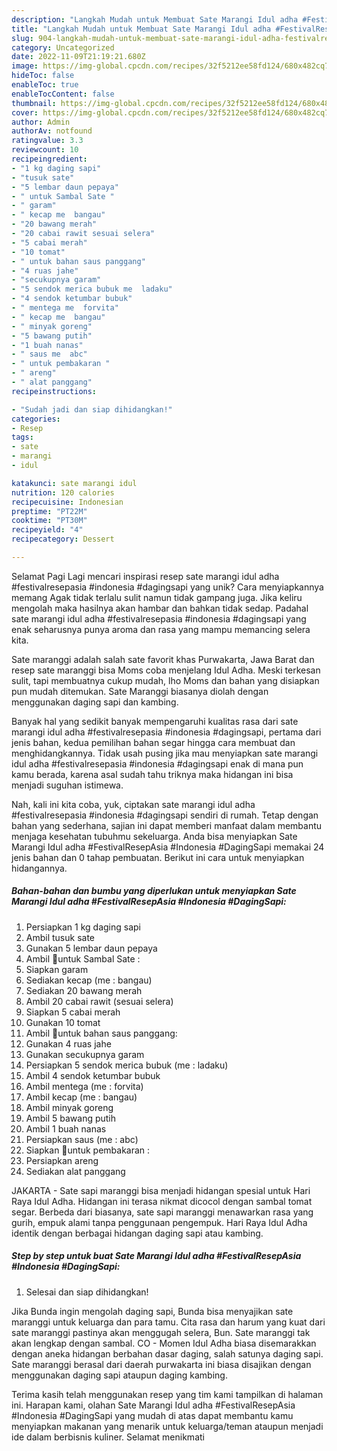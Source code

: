 ```yaml
---
description: "Langkah Mudah untuk Membuat Sate Marangi Idul adha #FestivalResepAsia #Indonesia #DagingSapi yang Enak, Lezat"
title: "Langkah Mudah untuk Membuat Sate Marangi Idul adha #FestivalResepAsia #Indonesia #DagingSapi yang Enak, Lezat"
slug: 904-langkah-mudah-untuk-membuat-sate-marangi-idul-adha-festivalresepasia-indonesia-dagingsapi-yang-enak-lezat
category: Uncategorized
date: 2022-11-09T21:19:21.680Z
image: https://img-global.cpcdn.com/recipes/32f5212ee58fd124/680x482cq70/sate-marangi-idul-adha-festivalresepasia-indonesia-dagingsapi-foto-resep-utama.jpg
hideToc: false
enableToc: true
enableTocContent: false
thumbnail: https://img-global.cpcdn.com/recipes/32f5212ee58fd124/680x482cq70/sate-marangi-idul-adha-festivalresepasia-indonesia-dagingsapi-foto-resep-utama.jpg
cover: https://img-global.cpcdn.com/recipes/32f5212ee58fd124/680x482cq70/sate-marangi-idul-adha-festivalresepasia-indonesia-dagingsapi-foto-resep-utama.jpg
author: Admin
authorAv: notfound
ratingvalue: 3.3
reviewcount: 10
recipeingredient:
- "1 kg daging sapi"
- "tusuk sate"
- "5 lembar daun pepaya"
- " untuk Sambal Sate "
- " garam"
- " kecap me  bangau"
- "20 bawang merah"
- "20 cabai rawit sesuai selera"
- "5 cabai merah"
- "10 tomat"
- " untuk bahan saus panggang"
- "4 ruas jahe"
- "secukupnya garam"
- "5 sendok merica bubuk me  ladaku"
- "4 sendok ketumbar bubuk"
- " mentega me  forvita"
- " kecap me  bangau"
- " minyak goreng"
- "5 bawang putih"
- "1 buah nanas"
- " saus me  abc"
- " untuk pembakaran "
- " areng"
- " alat panggang"
recipeinstructions:

- "Sudah jadi dan siap dihidangkan!"
categories:
- Resep
tags:
- sate
- marangi
- idul

katakunci: sate marangi idul 
nutrition: 120 calories
recipecuisine: Indonesian
preptime: "PT22M"
cooktime: "PT30M"
recipeyield: "4"
recipecategory: Dessert

---
```



Selamat Pagi Lagi mencari inspirasi resep sate marangi idul adha #festivalresepasia #indonesia #dagingsapi yang unik? Cara menyiapkannya memang Agak tidak terlalu sulit namun tidak gampang juga. Jika keliru mengolah maka hasilnya akan hambar dan bahkan tidak sedap. Padahal sate marangi idul adha #festivalresepasia #indonesia #dagingsapi yang enak seharusnya punya aroma dan rasa yang mampu memancing selera kita.


Sate maranggi adalah salah sate favorit khas Purwakarta, Jawa Barat dan resep sate maranggi bisa Moms coba menjelang Idul Adha. Meski terkesan sulit, tapi membuatnya cukup mudah, lho Moms dan bahan yang disiapkan pun mudah ditemukan. Sate Maranggi biasanya diolah dengan menggunakan daging sapi dan kambing.

Banyak hal yang sedikit banyak mempengaruhi kualitas rasa dari sate marangi idul adha #festivalresepasia #indonesia #dagingsapi, pertama dari jenis bahan, kedua pemilihan bahan segar hingga cara membuat dan menghidangkannya. Tidak usah pusing jika mau menyiapkan sate marangi idul adha #festivalresepasia #indonesia #dagingsapi enak di mana pun kamu berada, karena asal sudah tahu triknya maka hidangan ini bisa menjadi suguhan istimewa.


Nah, kali ini kita coba, yuk, ciptakan sate marangi idul adha #festivalresepasia #indonesia #dagingsapi sendiri di rumah. Tetap dengan bahan yang sederhana, sajian ini dapat memberi manfaat dalam membantu menjaga kesehatan tubuhmu sekeluarga. Anda bisa menyiapkan Sate Marangi Idul adha #FestivalResepAsia #Indonesia #DagingSapi memakai 24 jenis bahan dan 0 tahap pembuatan. Berikut ini cara untuk menyiapkan hidangannya.

<!--inarticleads1-->

##### Bahan-bahan dan bumbu yang diperlukan untuk menyiapkan Sate Marangi Idul adha #FestivalResepAsia #Indonesia #DagingSapi:

1. Persiapkan 1 kg daging sapi
1. Ambil tusuk sate
1. Gunakan 5 lembar daun pepaya
1. Ambil  🌱untuk Sambal Sate :
1. Siapkan  garam
1. Sediakan  kecap (me : bangau)
1. Sediakan 20 bawang merah
1. Ambil 20 cabai rawit (sesuai selera)
1. Siapkan 5 cabai merah
1. Gunakan 10 tomat
1. Ambil  🌱untuk bahan saus panggang:
1. Gunakan 4 ruas jahe
1. Gunakan secukupnya garam
1. Persiapkan 5 sendok merica bubuk (me : ladaku)
1. Ambil 4 sendok ketumbar bubuk
1. Ambil  mentega (me : forvita)
1. Ambil  kecap (me : bangau)
1. Ambil  minyak goreng
1. Ambil 5 bawang putih
1. Ambil 1 buah nanas
1. Persiapkan  saus (me : abc)
1. Siapkan  🌱untuk pembakaran :
1. Persiapkan  areng
1. Sediakan  alat panggang


JAKARTA - Sate sapi maranggi bisa menjadi hidangan spesial untuk Hari Raya Idul Adha. Hidangan ini terasa nikmat dicocol dengan sambal tomat segar. Berbeda dari biasanya, sate sapi maranggi menawarkan rasa yang gurih, empuk alami tanpa penggunaan pengempuk. Hari Raya Idul Adha identik dengan berbagai hidangan daging sapi atau kambing. 

<!--inarticleads2-->

##### Step by step untuk buat Sate Marangi Idul adha #FestivalResepAsia #Indonesia #DagingSapi:


1. Selesai dan siap dihidangkan!

Jika Bunda ingin mengolah daging sapi, Bunda bisa menyajikan sate maranggi untuk keluarga dan para tamu. Cita rasa dan harum yang kuat dari sate maranggi pastinya akan menggugah selera, Bun. Sate maranggi tak akan lengkap dengan sambal. CO - Momen Idul Adha biasa disemarakkan dengan aneka hidangan berbahan dasar daging, salah satunya daging sapi. Sate maranggi berasal dari daerah purwakarta ini biasa disajikan dengan menggunakan daging sapi ataupun daging kambing. 

Terima kasih telah menggunakan resep yang tim kami tampilkan di halaman ini. Harapan kami, olahan Sate Marangi Idul adha #FestivalResepAsia #Indonesia #DagingSapi yang mudah di atas dapat membantu kamu menyiapkan makanan yang menarik untuk keluarga/teman ataupun menjadi ide dalam berbisnis kuliner. Selamat menikmati
